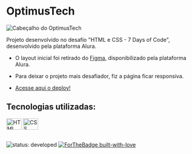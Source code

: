# OptimusTech

![Cabeçalho do OptimusTech](https://user-images.githubusercontent.com/101363952/213695877-158fc7af-207e-445d-9b75-e2d67f66ecb5.png)

 Projeto desenvolvido no desafio "HTML e CSS - 7 Days of Code", desenvolvido pela plataforma Alura.

* O layout inicial foi retirado do [Figma](https://www.figma.com/file/mm3MLozvUDGhDRTxSLlGL5/7daysOfCode-HTML-CSS?node-id=0%3A1&t=muzkxPHUOxn4r45e-0), disponibilizado pela plataforma Alura.

* Para deixar o projeto mais desafiador, fiz a página ficar responsiva.

* [Acesse aqui o deploy!](https://emanupires.github.io/optimustech/)  

## Tecnologias utilizadas:

<div style="display: inline_block">
  <img align="center" alt="HTML" height="30" width="40" src="https://cdn.jsdelivr.net/gh/devicons/devicon/icons/html5/html5-original.svg" />
  <img align="center" alt="CSS" height="30" width="40" src="https://cdn.jsdelivr.net/gh/devicons/devicon/icons/css3/css3-original.svg" />
</div><br>

![status: developed](https://user-images.githubusercontent.com/101363952/208728716-9c4dd739-1f99-4006-a092-2ee45a3c0cba.svg)
[![ForTheBadge built-with-love](http://ForTheBadge.com/images/badges/built-with-love.svg)](https://GitHub.com/Naereen/)
